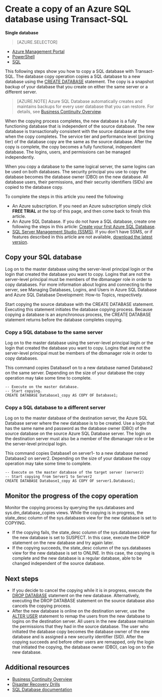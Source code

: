 <properties 
    pageTitle="Create a copy of an Azure SQL database using Transact-SQL" 
    description="Create copy of an Azure SQL database using Transact-SQL" 
	services="sql-database"
	documentationCenter=""
	authors="stevestein"
	manager="jeffreyg"
	editor=""/>

<tags
	ms.service="sql-database"
	ms.date="12/01/2015"
	wacn.date=""/>


# Create a copy of an Azure SQL database using Transact-SQL

**Single database**

> [AZURE.SELECTOR]
- [Azure Management Portal](/documentation/articles/sql-database-copy)
- [PowerShell](/documentation/articles/sql-database-copy-powershell)
- [SQL](/documentation/articles/sql-database-copy-transact-sql)



This following steps show you how to copy a SQL database with Transact-SQL. The database copy operation copies a SQL database to a new database using the [CREATE DATABASE]() statement. The copy is a snapshot backup of your database that you create on either the same server or a different server.


> [AZURE.NOTE] Azure SQL Database automatically creates and maintains backups for every user database that you can restore. For details, see [Business Continuity Overview](/documentation/articles/sql-database-business-continuity).


When the copying process completes, the new database is a fully functioning database that is independent of the source database. The new database is transactionally consistent with the source database at the time when the copy completes. The service tier and performance level (pricing tier) of the database copy are the same as the source database. After the copy is complete, the copy becomes a fully functional, independent database. The logins, users, and permissions can be managed independently.


When you copy a database to the same logical server, the same logins can be used on both databases. The security principal you use to copy the database becomes the database owner (DBO) on the new database. All database users, their permissions, and their security identifiers (SIDs) are copied to the database copy.


To complete the steps in this article you need the following:

- An Azure subscription. If you need an Azure subscription simply click **FREE TRIAL** at the top of this page, and then come back to finish this article.
- An Azure SQL Database. If you do not have a SQL database, create one following the steps in this article: [Create your first Azure SQL Database](/documentation/articles/sql-database-get-started).
- [SQL Server Management Studio (SSMS)](https://msdn.microsoft.com/zh-cn/library/ms174173.aspx). If you don't have SSMS, or if features described in this article are not available, [download the latest version](https://msdn.microsoft.com/zh-cn/library/mt238290.aspx).




## Copy your SQL database

Log on to the master database using the server-level principal login or the login that created the database you want to copy. Logins that are not the server-level principal must be members of the dbmanager role in order to copy databases. For more information about logins and connecting to the server, see Managing Databases, Logins, and Users in Azure SQL Database and Azure SQL Database Development: How-to Topics, respectively.

Start copying the source database with the CREATE DATABASE statement. Executing this statement initiates the database copying process. Because copying a database is an asynchronous process, the CREATE DATABASE statement returns before the database completes copying.


### Copy a SQL database to the same server

Log on to the master database using the server-level principal login or the login that created the database you want to copy. Logins that are not the server-level principal must be members of the dbmanager role in order to copy databases.

This command copies Database1 on to a new database named Database2 on the same server. Depending on the size of your database the copy operation may take some time to complete.

    -- Execute on the master database.
    -- Start copying.
    CREATE DATABASE Database1_copy AS COPY OF Database1;

### Copy a SQL database to a different server

Log on to the master database of the destination server, the Azure SQL Database server where the new database is to be created. Use a login that has the same name and password as the database owner (DBO) of the source database on the source Azure SQL Database server. The login on the destination server must also be a member of the dbmanager role or be the server-level principal login.

This command copies Database1 on server1- to a new database named Database2 on server2. Depending on the size of your database the copy operation may take some time to complete.


    -- Execute on the master database of the target server (server2)
    -- Start copying from Server1 to Server2
    CREATE DATABASE Database1_copy AS COPY OF server1.Database1;
    

## Monitor the progress of the copy operation

Monitor the copying process by querying the sys.databases and sys.dm_database_copies views. While the copying is in progress, the state_desc column of the sys.databases view for the new database is set to COPYING.


- If the copying fails, the state_desc column of the sys.databases view for the new database is set to SUSPECT. In this case, execute the DROP statement on the new database and try again later.
- If the copying succeeds, the state_desc column of the sys.databases view for the new database is set to ONLINE. In this case, the copying is complete and the new database is a regular database, able to be changed independent of the source database.



## Next steps


- If you decide to cancel the copying while it is in progress, execute the [DROP DATABASE](https://msdn.microsoft.com/zh-cn/library/ms178613.aspx) statement on the new database. Alternatively, executing the DROP DATABASE statement on the source database also cancels the copying process.
- After the new database is online on the destination server, use the [ALTER USER](https://msdn.microsoft.com/zh-cn/library/ms176060.aspx) statement to remap the users from the new database to logins on the destination server. All users in the new database maintain the permissions that they had in the source database. The user who initiated the database copy becomes the database owner of the new database and is assigned a new security identifier (SID). After the copying succeeds and before other users are remapped, only the login that initiated the copying, the database owner (DBO), can log on to the new database.




## Additional resources

- [Business Continuity Overview](/documentation/articles/sql-database-business-continuity)
- [Disaster Recovery Drills](/documentation/articles/sql-database-disaster-recovery-drills)
- [SQL Database documentation](/documentation/services/sql-databases/)
